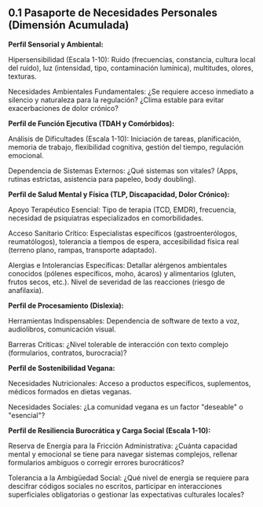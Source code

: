 ## 0.1 Pasaporte de Necesidades Personales (Dimensión Acumulada)

**Perfil Sensorial y Ambiental:**

Hipersensibilidad (Escala 1-10): Ruido (frecuencias, constancia, cultura local del ruido), luz (intensidad, tipo, contaminación lumínica), multitudes, olores, texturas.

Necesidades Ambientales Fundamentales: ¿Se requiere acceso inmediato a silencio y naturaleza para la regulación? ¿Clima estable para evitar exacerbaciones de dolor crónico?

**Perfil de Función Ejecutiva (TDAH y Comórbidos):**

Análisis de Dificultades (Escala 1-10): Iniciación de tareas, planificación, memoria de trabajo, flexibilidad cognitiva, gestión del tiempo, regulación emocional.

Dependencia de Sistemas Externos: ¿Qué sistemas son vitales? (Apps, rutinas estrictas, asistencia para papeleo, body doubling).

**Perfil de Salud Mental y Física (TLP, Discapacidad, Dolor Crónico):**

Apoyo Terapéutico Esencial: Tipo de terapia (TCD, EMDR), frecuencia, necesidad de psiquiatras especializados en comorbilidades.

Acceso Sanitario Crítico: Especialistas específicos (gastroenterólogos, reumatólogos), tolerancia a tiempos de espera, accesibilidad física real (terreno plano, rampas, transporte adaptado).

Alergias e Intolerancias Específicas: Detallar alérgenos ambientales conocidos (pólenes específicos, moho, ácaros) y alimentarios (gluten, frutos secos, etc.). Nivel de severidad de las reacciones (riesgo de anafilaxia).

**Perfil de Procesamiento (Dislexia):**

Herramientas Indispensables: Dependencia de software de texto a voz, audiolibros, comunicación visual.

Barreras Críticas: ¿Nivel tolerable de interacción con texto complejo (formularios, contratos, burocracia)?

**Perfil de Sostenibilidad Vegana:**

Necesidades Nutricionales: Acceso a productos específicos, suplementos, médicos formados en dietas veganas.

Necesidades Sociales: ¿La comunidad vegana es un factor "deseable" o "esencial"?

**Perfil de Resiliencia Burocrática y Carga Social (Escala 1-10):**

Reserva de Energía para la Fricción Administrativa: ¿Cuánta capacidad mental y emocional se tiene para navegar sistemas complejos, rellenar formularios ambiguos o corregir errores burocráticos?

Tolerancia a la Ambigüedad Social: ¿Qué nivel de energía se requiere para descifrar códigos sociales no escritos, participar en interacciones superficiales obligatorias o gestionar las expectativas culturales locales?

